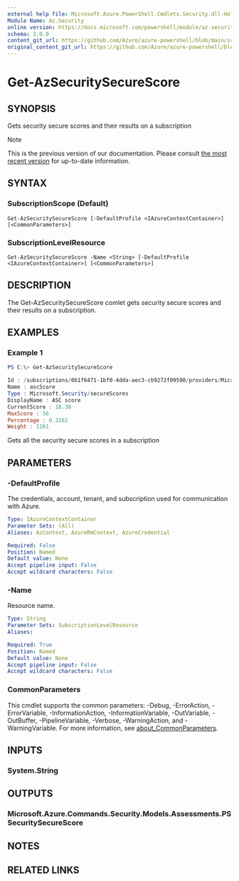 ```yaml
---
external help file: Microsoft.Azure.PowerShell.Cmdlets.Security.dll-Help.xml
Module Name: Az.Security
online version: https://docs.microsoft.com/powershell/module/az.security/Get-AzSecuritySecureScore
schema: 2.0.0
content_git_url: https://github.com/Azure/azure-powershell/blob/main/src/Security/Security/help/Get-AzSecuritySecureScore.md
original_content_git_url: https://github.com/Azure/azure-powershell/blob/main/src/Security/Security/help/Get-AzSecuritySecureScore.md
---
```


# Get-AzSecuritySecureScore

## SYNOPSIS
Gets security secure scores and their results on a subscription

> [!NOTE]
>This is the previous version of our documentation. Please consult [the most recent version](/powershell/module/az.security/get-azsecuritysecurescore) for up-to-date information.

## SYNTAX

### SubscriptionScope (Default)
```
Get-AzSecuritySecureScore [-DefaultProfile <IAzureContextContainer>] [<CommonParameters>]
```

### SubscriptionLevelResource
```
Get-AzSecuritySecureScore -Name <String> [-DefaultProfile <IAzureContextContainer>] [<CommonParameters>]
```

## DESCRIPTION
The Get-AzSecuritySecureScore comlet gets security secure scores and their results on a subscription.

## EXAMPLES

### Example 1
```powershell
PS C:\> Get-AzSecuritySecureScore

Id : /subscriptions/0b1f6471-1bf0-4dda-aec3-cb9272f09590/providers/Microsoft.Security/secureScores/ascScore
Name : ascScore
Type : Microsoft.Security/secureScores
DisplayName : ASC score
CurrentScore : 18.38
MaxScore : 56
Percentage : 0.3282
Weight : 1161
```

Gets all the security secure scores in a subscription

## PARAMETERS

### -DefaultProfile
The credentials, account, tenant, and subscription used for communication with Azure.

```yaml
Type: IAzureContextContainer
Parameter Sets: (All)
Aliases: AzContext, AzureRmContext, AzureCredential

Required: False
Position: Named
Default value: None
Accept pipeline input: False
Accept wildcard characters: False
```

### -Name
Resource name.

```yaml
Type: String
Parameter Sets: SubscriptionLevelResource
Aliases:

Required: True
Position: Named
Default value: None
Accept pipeline input: False
Accept wildcard characters: False
```

### CommonParameters
This cmdlet supports the common parameters: -Debug, -ErrorAction, -ErrorVariable, -InformationAction, -InformationVariable, -OutVariable, -OutBuffer, -PipelineVariable, -Verbose, -WarningAction, and -WarningVariable. For more information, see [about_CommonParameters](http://go.microsoft.com/fwlink/?LinkID=113216).

## INPUTS

### System.String

## OUTPUTS

### Microsoft.Azure.Commands.Security.Models.Assessments.PSSecuritySecureScore

## NOTES

## RELATED LINKS
